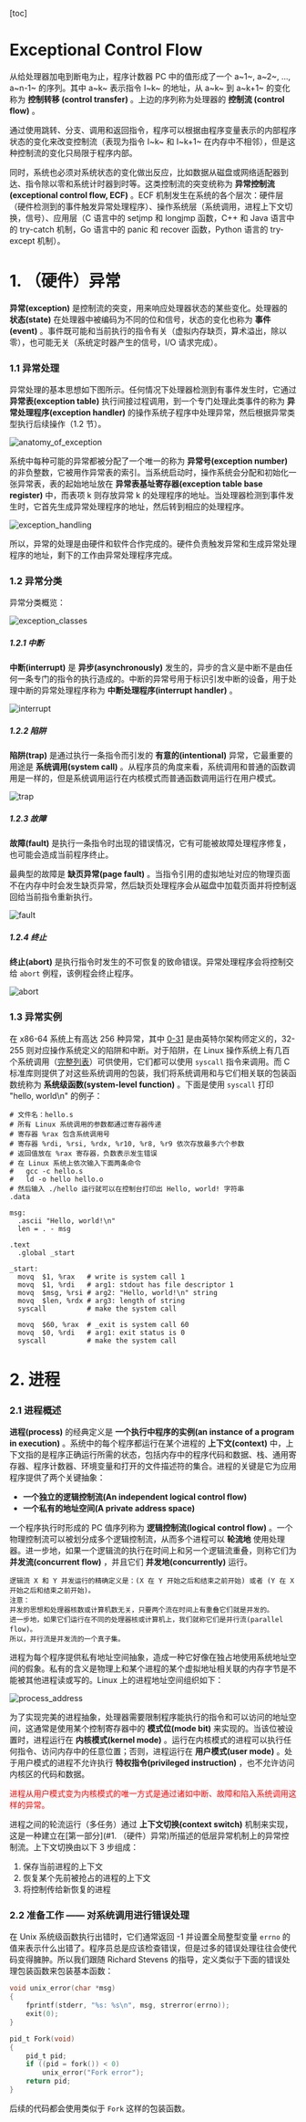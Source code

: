 [toc]

# Exceptional Control Flow

从给处理器加电到断电为止，程序计数器 PC 中的值形成了一个 a~1~, a~2~, ..., a~n-1~ 的序列。其中 a~k~ 表示指令 I~k~ 的地址，从 a~k~ 到 a~k+1~ 的变化称为 **控制转移 (control transfer)** 。上边的序列称为处理器的 **控制流 (control flow)** 。

通过使用跳转、分支、调用和返回指令，程序可以根据由程序变量表示的内部程序状态的变化来改变控制流（表现为指令 I~k~ 和 I~k+1~ 在内存中不相邻），但是这种控制流的变化只局限于程序内部。

同时，系统也必须对系统状态的变化做出反应，比如数据从磁盘或网络适配器到达、指令除以零和系统计时器到时等。这类控制流的突变统称为 **异常控制流 (exceptional control flow, ECF)** 。ECF 机制发生在系统的各个层次：硬件层（硬件检测到的事件触发异常处理程序）、操作系统层（系统调用，进程上下文切换，信号）、应用层（C 语言中的 setjmp 和 longjmp 函数，C++ 和 Java 语言中的 try-catch 机制，Go 语言中的 panic 和 recover 函数，Python 语言的 try-except 机制）。

# 1. （硬件）异常

**异常(exception)** 是控制流的突变，用来响应处理器状态的某些变化。处理器的 **状态(state)** 在处理器中被编码为不同的位和信号，状态的变化也称为 **事件(event)** 。事件既可能和当前执行的指令有关（虚拟内存缺页，算术溢出，除以零），也可能无关（系统定时器产生的信号，I/O 请求完成）。

### 1.1 异常处理

异常处理的基本思想如下图所示。任何情况下处理器检测到有事件发生时，它通过 **异常表(exception table)** 执行间接过程调用，到一个专门处理此类事件的称为 **异常处理程序(exception handler)** 的操作系统子程序中处理异常，然后根据异常类型执行后续操作（1.2 节）。

![anatomy_of_exception](assets/anatomy_of_exception.png)

系统中每种可能的异常都被分配了一个唯一的称为 **异常号(exception number)** 的非负整数，它被用作异常表的索引。当系统启动时，操作系统会分配和初始化一张异常表，表的起始地址放在 **异常表基址寄存器(exception table base register)** 中，而表项 k 则存放异常 k 的处理程序的地址。当处理器检测到事件发生时，它首先生成异常处理程序的地址，然后转到相应的处理程序。

![exception_handling](assets/exception_handling.png)

所以，异常的处理是由硬件和软件合作完成的。硬件负责触发异常和生成异常处理程序的地址，剩下的工作由异常处理程序完成。

### 1.2 异常分类

异常分类概览：

![exception_classes](assets/exception_classes.png)

##### 1.2.1 中断

**中断(interrupt)** 是 **异步(asynchronously)** 发生的，异步的含义是中断不是由任何一条专门的指令的执行造成的。中断的异常号用于标识引发中断的设备，用于处理中断的异常处理程序称为 **中断处理程序(interrupt handler)** 。

![interrupt](assets/interrupt.png)

##### 1.2.2 陷阱

**陷阱(trap)** 是通过执行一条指令而引发的 **有意的(intentional)** 异常，它最重要的用途是 **系统调用(system call)** 。从程序员的角度来看，系统调用和普通的函数调用是一样的，但是系统调用运行在内核模式而普通函数调用运行在用户模式。

![trap](assets/trap.png)

##### 1.2.3 故障

**故障(fault)** 是执行一条指令时出现的错误情况，它有可能被故障处理程序修复，也可能会造成当前程序终止。

最典型的故障是 **缺页异常(page fault)** 。当指令引用的虚拟地址对应的物理页面不在内存中时会发生缺页异常，然后缺页处理程序会从磁盘中加载页面并将控制返回给当前指令重新执行。

![fault](assets/fault.png)

##### 1.2.4 终止

**终止(abort)** 是执行指令时发生的不可恢复的致命错误。异常处理程序会将控制交给 `abort` 例程，该例程会终止程序。

![abort](assets/abort.png)

### 1.3 异常实例

在 x86-64 系统上有高达 256 种异常，其中 [0-31](https://wiki.osdev.org/Exceptions) 是由英特尔架构师定义的，32-255 则对应操作系统定义的陷阱和中断。对于陷阱，在 Linux 操作系统上有几百个系统调用（[完整列表](https://github.com/torvalds/linux/blob/master/arch/x86/entry/syscalls/syscall_64.tbl)）可供使用，它们都可以使用 `syscall` 指令来调用。而 C 标准库则提供了对这些系统调用的包装，我们将系统调用和与它们相关联的包装函数统称为 **系统级函数(system-level function)** 。下面是使用 `syscall` 打印 "hello, world\n" 的例子：

```assembly
# 文件名：hello.s
# 所有 Linux 系统调用的参数都通过寄存器传递
# 寄存器 %rax 包含系统调用号
# 寄存器 %rdi, %rsi, %rdx, %r10, %r8, %r9 依次存放最多六个参数
# 返回值放在 %rax 寄存器，负数表示发生错误
# 在 Linux 系统上依次输入下面两条命令
#   gcc -c hello.s
#   ld -o hello hello.o
# 然后输入 ./hello 运行就可以在控制台打印出 Hello, world! 字符串
.data

msg:
  .ascii "Hello, world!\n"
  len = . - msg

.text
  .global _start

_start:
  movq  $1, %rax   # write is system call 1
  movq  $1, %rdi   # arg1: stdout has file descriptor 1
  movq  $msg, %rsi # arg2: "Hello, world!\n" string
  movq  $len, %rdx # arg3: length of string
  syscall          # make the system call

  movq  $60, %rax  # _exit is system call 60
  movq  $0, %rdi   # arg1: exit status is 0
  syscall          # make the system call
```

# 2. 进程

### 2.1 进程概述

**进程(process)** 的经典定义是 **一个执行中程序的实例(an instance of a program in execution)** 。系统中的每个程序都运行在某个进程的 **上下文(context)** 中，上下文指的是程序正确运行所需的状态，包括内存中的程序代码和数据、栈、通用寄存器、程序计数器、环境变量和打开的文件描述符的集合。进程的关键是它为应用程序提供了两个关键抽象：

- **一个独立的逻辑控制流(An independent logical control flow)**
- **一个私有的地址空间(A private address space)**

一个程序执行时形成的 PC 值序列称为 **逻辑控制流(logical control flow)** 。一个物理控制流可以被划分成多个逻辑控制流，从而多个进程可以 **轮流地** 使用处理器。进一步地，如果一个逻辑流的执行在时间上和另一个逻辑流重叠，则称它们为 **并发流(concurrent flow)** ，并且它们 **并发地(concurrently)** 运行。

```
逻辑流 X 和 Y 并发运行的精确定义是：(X 在 Y 开始之后和结束之前开始) 或者 (Y 在 X 开始之后和结束之前开始)。
注意：
并发的思想和处理器核数或计算机数无关，只要两个流在时间上有重叠它们就是并发的。
进一步地，如果它们运行在不同的处理器核或计算机上，我们就称它们是并行流(parallel flow)。
所以，并行流是并发流的一个真子集。
```

进程为每个程序提供私有地址空间抽象，造成一种它好像在独占地使用系统地址空间的假象。私有的含义是物理上和某个进程的某个虚拟地址相关联的内存字节是不能被其他进程读或写的。Linux 上的进程地址空间组织如下：

![process_address](assets/process_address.png)

为了实现完美的进程抽象，处理器需要限制程序能执行的指令和可以访问的地址空间，这通常是使用某个控制寄存器中的 **模式位(mode bit)** 来实现的。当该位被设置时，进程运行在 **内核模式(kernel mode)** 。运行在内核模式的进程可以执行任何指令、访问内存中的任意位置；否则，进程运行在 **用户模式(user mode)** 。处于用户模式的进程不允许执行 **特权指令(privileged instruction)** ，也不允许访问内核区的代码和数据。

<font color = red>进程从用户模式变为内核模式的唯一方式是通过诸如中断、故障和陷入系统调用这样的异常。</font>

进程之间的轮流运行（多任务）通过 **上下文切换(context switch)** 机制来实现，这是一种建立在[第一部分](#1. （硬件）异常)所描述的低层异常机制上的异常控制流。上下文切换由以下 3 步组成：

1. 保存当前进程的上下文
2. 恢复某个先前被抢占的进程的上下文
3. 将控制传给新恢复的进程

### 2.2 准备工作 —— 对系统调用进行错误处理

在 Unix 系统级函数执行出错时，它们通常返回 -1 并设置全局整型变量 `errno` 的值来表示什么出错了。程序员总是应该检查错误，但是过多的错误处理往往会使代码变得臃肿。所以我们跟随 Richard Stevens 的指导，定义类似于下面的错误处理包装函数来包装基本函数：

```c
void unix_error(char *msg)
{
	fprintf(stderr, "%s: %s\n", msg, strerror(errno));
	exit(0);
}

pid_t Fork(void)
{
	pid_t pid;
	if ((pid = fork()) < 0)
		unix_error("Fork error");
	return pid;
}
```

后续的代码都会使用类似于 `Fork` 这样的包装函数。
